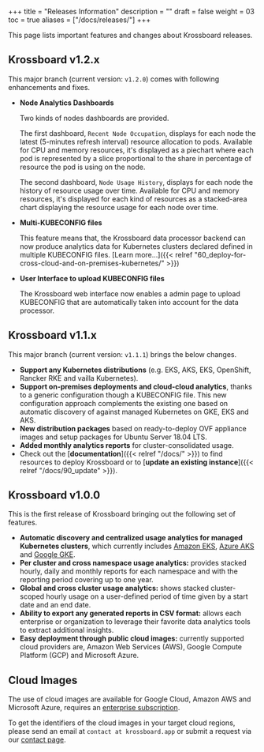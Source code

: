 +++
title = "Releases Information"
description = ""
draft = false
weight = 03
toc = true
aliases = ["/docs/releases/"]
+++

This page lists important features and changes about Krossboard releases.

## Krossboard v1.2.x
This major branch (current version: `v1.2.0`) comes with following enhancements and fixes.
* **Node Analytics Dashboards**
  
  Two kinds of nodes dashboards are provided. 
  
  The first dashboard, `Recent Node Occupation`, displays for each node the latest (5-minutes refresh interval) resource allocation to pods. Available for CPU and memory resources, it's displayed as a piechart where each pod is represented by a slice proportional to the share in percentage of resource the pod is using on the node.

  The second dashboard, `Node Usage History`, displays for each node the history of resource usage over time. Available for CPU and memory resources, it's displayed for each kind of resources as a stacked-area chart displaying the resource usage for each node over time.

* **Multi-KUBECONFIG files**
  
  This feature means that, the Krossboard data processor backend can now produce analytics data 
  for Kubernetes clusters declared defined in multiple KUBECONFIG files. [Learn more...]({{< 
  relref "60_deploy-for-cross-cloud-and-on-premises-kubernetes/" >}})
* **User Interface to upload KUBECONFIG files**
  
  The Krossboard web interface now enables a admin page to upload KUBECONFIG that are 
  automatically taken into account for the data processor. 


## Krossboard v1.1.x
This major branch (current version: `v1.1.1`) brings the below changes.

* **Support any Kubernetes distributions** (e.g. EKS, AKS, EKS, OpenShift, Rancker RKE and vailla Kubernetes).
* **Support on-premises deployments and cloud-cloud analytics**, thanks to a generic configuration though a KUBECONFIG file. This new configuration approach complements the existing one based on automatic discovery of against managed Kubernetes on GKE, EKS and AKS.
* **New distribution packages** based on ready-to-deploy OVF appliance images and setup packages for Ubuntu Server 18.04 LTS.
* **Added monthly analytics reports** for cluster-consolidated usage. 
* Check out the [**documentation**]({{< relref "/docs/" >}}) to find resources to deploy Krossboard or to [**update an existing instance**]({{< relref "/docs/90_update" >}}).

## Krossboard v1.0.0
This is the first release of Krossboard bringing out the following set of features.

* **Automatic discovery and centralized usage analytics for managed Kubernetes clusters**, which currently includes [Amazon EKS](https://aws.amazon.com/eks/), [Azure AKS](https://azure.microsoft.com/services/kubernetes-service/) and [Google GKE](https://cloud.google.com/kubernetes-engine).
* **Per cluster and cross namespace usage analytics:** provides stacked hourly, daily and monthly reports for each namespace and with the reporting period covering up to one year.
* **Global and cross cluster usage analytics:** shows stacked cluster-scoped hourly usage on a user-defined period of time given by a start date and an end date.
* **Ability to export any generated reports in CSV format:** allows each enterprise or organization to leverage their favorite data analytics tools to extract additional insights.
* **Easy deployment through public cloud images:** currently supported cloud providers are, Amazon Web Services (AWS), Google Compute Platform (GCP) and Microsoft Azure.

## Cloud Images
The use of cloud images are available for Google Cloud, Amazon AWS and Microsoft Azure, requires an [enterprise subscription](https://krossboard.app/#pricing).

To get the identifiers of the cloud images in your target cloud regions, please send an email at `contact at krossboard.app` or submit a request via our [contact page](https://krossboard.app/contact/support/).